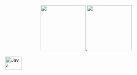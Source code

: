 <div align="center">
  <a href="https://github.com/Apolos7">
   <img height="140px" src="https://github-readme-stats.vercel.app/api?username=Apolos7&anuraghazra&theme=dark&show_icons=true&bg_color=DEG,000000,1565c0&border_color=fafdfe&icon_color=6fbbd3&text_color=fafdfe" style="max-width: 100%;">
  <img height="140px" src="https://github-readme-stats.vercel.app/api/top-langs/?username=Apolos7&layout=compact&langs_count=7&theme=github_dark&border_color=fafdfe&text_color=fafdfe&bg_color=DEG,1565c0,000000&title_color=fafdfe" style="max-width: 100%;">
</div>
  
<div style="display: inline_block"><br>
  <img align="center" alt="Java" height="40px" width="50px" src="https://cdn.jsdelivr.net/gh/devicons/devicon/icons/java/java-original-wordmark.svg">
  
  <!-- <img align="center" alt="Python" height="40px" width="50px" src="https://cdn.jsdelivr.net/gh/devicons/devicon/icons/python/python-original.svg">
  <img align="center" alt="Javascript" height="40px" width="50px" src="https://cdn.jsdelivr.net/gh/devicons/devicon/icons/javascript/javascript-original.svg">
  <img align="center" alt="HTML5" height="40px" width="50px" src="https://cdn.jsdelivr.net/gh/devicons/devicon/icons/html5/html5-original-wordmark.svg">
  <img align="center" alt="CSS3" height="40px" width="50px" src="https://cdn.jsdelivr.net/gh/devicons/devicon/icons/css3/css3-original.svg"> -->
</div>
